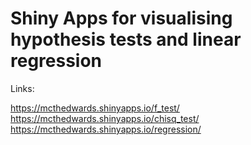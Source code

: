 # Shiny Apps for visualising hypothesis tests and linear regression

Links:

https://mcthedwards.shinyapps.io/f_test/
https://mcthedwards.shinyapps.io/chisq_test/
https://mcthedwards.shinyapps.io/regression/